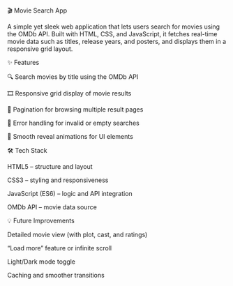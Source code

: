 🎬 Movie Search App

A simple yet sleek web application that lets users search for movies using the OMDb API. Built with HTML, CSS, and JavaScript, it fetches real-time movie data such as titles, release years, and posters, and displays them in a responsive grid layout.

✨ Features

🔍 Search movies by title using the OMDb API

🎞️ Responsive grid display of movie results

📄 Pagination for browsing multiple result pages

🚫 Error handling for invalid or empty searches

💫 Smooth reveal animations for UI elements

🛠️ Tech Stack

HTML5 – structure and layout

CSS3 – styling and responsiveness

JavaScript (ES6) – logic and API integration

OMDb API – movie data source

💡 Future Improvements

Detailed movie view (with plot, cast, and ratings)

“Load more” feature or infinite scroll

Light/Dark mode toggle

Caching and smoother transitions
